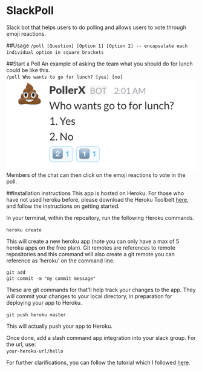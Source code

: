 # SlackPoll
Slack bot that helps users to do polling and allows users to vote through emoji reactions.

##Usage
`/poll [Question] [Option 1] [Option 2] -- encapsulate each individual option in square brackets`

##Start a Poll
An example of asking the team what you should do for lunch could be like this.  
`/poll Who wants to go for lunch? [yes] [no]`  
![Alt text](https://github.com/Peh-QinCheng/SlackPoll/blob/master/screenshots/example.png)  
Members of the chat can then click on the emoji reactions to vote in the poll.

##Installation instructions
This app is hosted on Heroku. For those who have not used heroku before, please download the Heroku Toolbelt [here](https://toolbelt.heroku.com/), and follow the instructions on getting started.  

In your terminal, within the repository, run the following Heroku commands.  

`heroku create`  

This will create a new heroku app (note you can only have a max of 5 heroku apps on the free plan). Git remotes are references to remote repositories and this command will also create a git remote you can reference as ‘heroku’ on the command line.

```
git add  
git commit -m "my commit message"
```
These are git commands for that’ll help track your changes to the app. They will commit your changes to your local directory, in preparation for deploying your app to Heroku.

`git push heroku master`  

This will actually push your app to Heroku.  

Once done, add a slash command app integration into your slack group. For the url, use:  
`your-heroku-url/hello`

For further clarifications, you can follow the tutorial which I followed [here](http://blog.npmjs.org/post/128237577345/how-to-build-a-slackbot-deploy-an-app-to-heroku).


